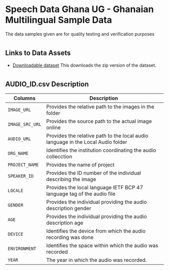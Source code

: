 # Speech Data Ghana UG - Ghanaian Multilingual Sample Data
The data samples given are for quality testing and verification purposes 

#
## Links to Data Assets 
<!-- * [AUDIO_ID.csv (.csv)](https://ugedugh-my.sharepoint.com/:x:/g/personal/iwiafe_ug_edu_gh/EdprMyPNRA9BkxdYmSgaRUQBBKtA7l6VgrVW9c9MW4Nmhw?e=SchEHg)-->
<!-- - [Images](https://ugedugh-my.sharepoint.com/:f:/g/personal/iwiafe_ug_edu_gh/Eh6f0sUsJbZHvtg0N_YHfx8BLcUyATUDarDhZcgTONxkMQ?e=rtmV3W)-->
<!-- + [Local Audios](https://ugedugh-my.sharepoint.com/:f:/g/personal/iwiafe_ug_edu_gh/EqmRkVwYpJdBh6IUGYnNs_ABAIg9GJJLoFa77V-y-QAmwg?e=Oq2FLz)-->
+ [Downloadable dataset](https://sdapi.ugspeechdata.com/assets/temps/export_audio_2023-03-29%2002:44:43.zip)
This downloads the zip version of the dataset. 
#

## AUDIO_ID.csv Description
| Columns | Description |
| --- | --- |
| `IMAGE_URL` | Provides the relative path to the images in the folder          |
| `IMAGE_SRC_URL` | Provides the source path to the actual image online          |
| `AUDIO_URL` | Provides the relative path to the local audio language in the Local Audio folder            |
| `ORG_NAME` |  Identifies the institution coordinating the audio collecction           |
| `PROJECT_NAME` | Provides the name of project             |
| `SPEAKER_ID` | Provides the ID number of the individual describing the image             |
| `LOCALE` |  Provides the local language IETF BCP 47 language tag of the audio file           |
| `GENDER` |  Provides the individual providing the audio description gender           |
| `AGE` |     Provides the individual providing the audio description age        |
| `DEVICE` |  Identifies the device from which the audio recording was done          |
| `ENVIRONMENT` |  Identifies the space within which the audio was recorded           |
| `YEAR` |  The year in which the audio was recorded.            |
